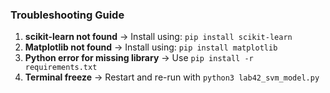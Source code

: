 ### Troubleshooting Guide
1. **scikit-learn not found** → Install using: `pip install scikit-learn`
2. **Matplotlib not found** → Install using: `pip install matplotlib`
3. **Python error for missing library** → Use `pip install -r requirements.txt`
4. **Terminal freeze** → Restart and re-run with `python3 lab42_svm_model.py`

